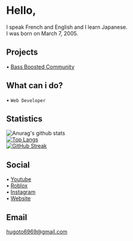 <!-- 
Welcome to my Personal ReadMe!
Please Check this for Embed: https://github.com/anuraghazra/github-readme-stats
-->

# Hello,

I speak French and English and I learn Japanese.
<br>
I was born on March 7, 2005.

## Projects

• [Bass Boosted Community](https://www.youtube.com/channel/UCVJ97tojqgH5Z6VjqbHiOHA)

## What can i do?

• `Web Developer`

## Statistics
![Anurag's github stats](https://github-readme-stats.vercel.app/api?username=Hugoto69&show_icons=true&theme=github_dark)
<br>
[![Top Langs](https://github-readme-stats.vercel.app/api/top-langs/?username=Hugoto69&layout=compact&theme=github_dark)](https://github.com/anuraghazra/github-readme-stats)
<br>
[![GitHub Streak](https://github-readme-streak-stats.herokuapp.com?user=Hugoto69&theme=github-dark&date_format=M%20j%5B%2C%20Y%5D)](https://git.io/streak-stats)

## Social

• [Youtube](https://www.youtube.com/channel/UCMbgR2wiW21ro5oONSb8OyA)
<br>
• [Roblox](https://www.roblox.com/users/1593260565/profile)
<br>
• [Instagram](https://www.instagram.com/hugo.bonnet_)
<br>
• [Website](https://hugoto69.page)

## Email

hugoto6969@gmail.com
